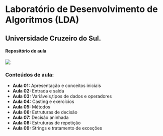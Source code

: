 # Laboratório de Desenvolvimento de Algoritmos (LDA)
## Universidade Cruzeiro do Sul.

#### Repositório de aula

![](http://dwebkit.esy.es/repositorio/img/Java/duke14_Pequeno.jpg)
 
### Conteúdos de aula:
* **Aula 01:** Apresentação e conceitos iniciais
* **Aula 02:** Entrada e saída
* **Aula 03:** Variáveis,tipos de dados e operadores
* **Aula 04:** Casting e exercícios
* **Aula 05:** Métodos
* **Aula 06:** Estruturas de decisão
* **Aula 07:** Decisão aninhada
* **Aula 08:** Estruturas de repetição
* **Aula 09:** Strings e tratamento de exceções 
